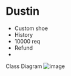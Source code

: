 # Dustin

- Custom shoe
- History
- 10000 req
- Refund
- 

Class Diagram
![image](https://user-images.githubusercontent.com/84845383/168655266-82216acd-4c5a-4988-a2f1-1ee98f23b5aa.png)
